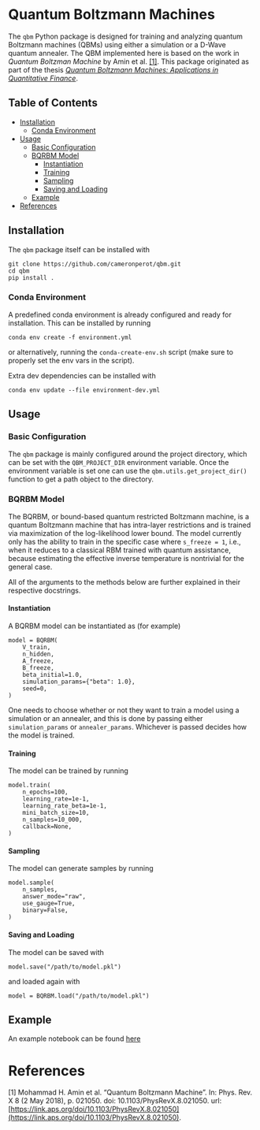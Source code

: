 # Quantum Boltzmann Machines
The `qbm` Python package is designed for training and analyzing quantum Boltzmann machines (QBMs) using either a simulation or a D-Wave quantum annealer.
The QBM implemented here is based on the work in *Quantum Boltzman Machine* by Amin et al. [[1]](#1).
This package originated as part of the thesis [*Quantum Boltzmann Machines: Applications in Quantitative Finance*](https://github.com/cameronperot/qbm-quant-finance).

## Table of Contents
* [Installation](#installation)
    * [Conda Environment](#conda-environment)
* [Usage](#usage)
    * [Basic Configuration](#basic-configuration)
    * [BQRBM Model](#bqrbm-model)
        * [Instantiation](#instantiation)
        * [Training](#training)
        * [Sampling](#sampling)
        * [Saving and Loading](#saving-and-loading)
    * [Example](#example)
* [References](#references)

## Installation
The `qbm` package itself can be installed with
```
git clone https://github.com/cameronperot/qbm.git
cd qbm
pip install .
```

### Conda Environment
A predefined conda environment is already configured and ready for installation.
This can be installed by running
```
conda env create -f environment.yml
```
or alternatively, running the `conda-create-env.sh` script (make sure to properly set the env vars in the script).

Extra dev dependencies can be installed with
```
conda env update --file environment-dev.yml
```

## Usage

### Basic Configuration
The `qbm` package is mainly configured around the project directory, which can be set with the `QBM_PROJECT_DIR` environment variable.
Once the environment variable is set one can use the `qbm.utils.get_project_dir()` function to get a path object to the directory.

### BQRBM Model
The BQRBM, or bound-based quantum restricted Boltzmann machine, is a quantum Boltzmann machine that has intra-layer restrictions and is trained via maximization of the log-likelihood lower bound.
The model currently only has the ability to train in the specific case where `s_freeze = 1`, i.e., when it reduces to a classical RBM trained with quantum assistance, because estimating the effective inverse temperature is nontrivial for the general case.

All of the arguments to the methods below are further explained in their respective docstrings.

#### Instantiation
A BQRBM model can be instantiated as (for example)
```
model = BQRBM(
    V_train,
    n_hidden,
    A_freeze,
    B_freeze,
    beta_initial=1.0,
    simulation_params={"beta": 1.0},
    seed=0,
)
```
One needs to choose whether or not they want to train a model using a simulation or an annealer, and this is done by passing either `simulation_params` or `annealer_params`.
Whichever is passed decides how the model is trained.

#### Training
The model can be trained by running
```
model.train(
    n_epochs=100,
    learning_rate=1e-1,
    learning_rate_beta=1e-1,
    mini_batch_size=10,
    n_samples=10_000,
    callback=None,
)
```

#### Sampling
The model can generate samples by running
```
model.sample(
    n_samples,
    answer_mode="raw",
    use_gauge=True,
    binary=False,
)
```

#### Saving and Loading
The model can be saved with
```
model.save("/path/to/model.pkl")
```
and loaded again with
```
model = BQRBM.load("/path/to/model.pkl")
```

## Example
An example notebook can be found [here](example/qbm_example.ipynb)

# References
<a name="1">[1]</a> Mohammad H. Amin et al. “Quantum Boltzmann Machine”. In: Phys. Rev. X 8 (2 May 2018), p. 021050. doi: 10.1103/PhysRevX.8.021050. url: [https://link.aps.org/doi/10.1103/PhysRevX.8.021050](https://link.aps.org/doi/10.1103/PhysRevX.8.021050).

